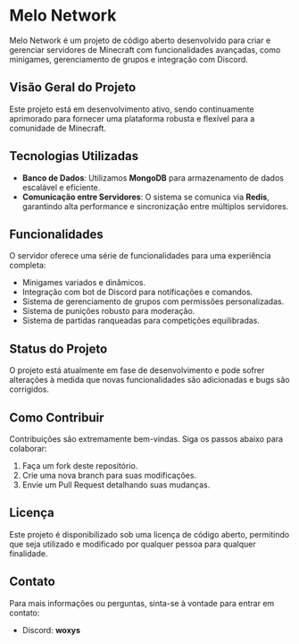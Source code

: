 # **Melo Network**

Melo Network é um projeto de código aberto desenvolvido para criar e gerenciar servidores de Minecraft com funcionalidades avançadas, como minigames, gerenciamento de grupos e integração com Discord.

## **Visão Geral do Projeto**
Este projeto está em desenvolvimento ativo, sendo continuamente aprimorado para fornecer uma plataforma robusta e flexível para a comunidade de Minecraft.

## **Tecnologias Utilizadas**
- **Banco de Dados**: Utilizamos **MongoDB** para armazenamento de dados escalável e eficiente.
- **Comunicação entre Servidores**: O sistema se comunica via **Redis**, garantindo alta performance e sincronização entre múltiplos servidores.

## **Funcionalidades**
O servidor oferece uma série de funcionalidades para uma experiência completa:

- Minigames variados e dinâmicos.
- Integração com bot de Discord para notificações e comandos.
- Sistema de gerenciamento de grupos com permissões personalizadas.
- Sistema de punições robusto para moderação.
- Sistema de partidas ranqueadas para competições equilibradas.

## **Status do Projeto**
O projeto está atualmente em fase de desenvolvimento e pode sofrer alterações à medida que novas funcionalidades são adicionadas e bugs são corrigidos.

## **Como Contribuir**
Contribuições são extremamente bem-vindas. Siga os passos abaixo para colaborar:

1. Faça um fork deste repositório.
2. Crie uma nova branch para suas modificações.
3. Envie um Pull Request detalhando suas mudanças.

## **Licença**
Este projeto é disponibilizado sob uma licença de código aberto, permitindo que seja utilizado e modificado por qualquer pessoa para qualquer finalidade.

## **Contato**
Para mais informações ou perguntas, sinta-se à vontade para entrar em contato:

- Discord: **woxys**
